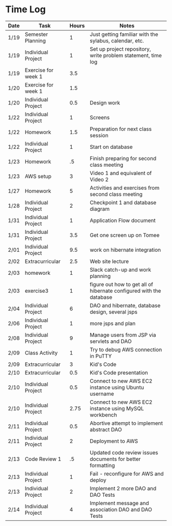 # Time Log

| Date | Task | Hours | Notes|
|------|------|-------|------|
| 1/19| Semester Planning| 1 | Just getting familiar with the sylabus, calendar, etc. |
| 1/19| Individual Project | 1 | Set up project repository, write problem statement, time log |
| 1/19 | Exercise for week 1 | 3.5  |   | 
| 1/20 | Exercise for week 1 | 1.5 | |
| 1/20 | Individual Project | 0.5 | Design work |
| 1/22 | Individual Project | 1 | Screens |
| 1/22 | Homework | 1.5 | Preparation for next class session |
| 1/22 | Individual Project | 1 | Start on database |
| 1/23 | Homework | .5 | Finish preparing for second class meeting |
| 1/23 | AWS setup | 3 | Video 1 and equivalent of Video 2 |
| 1/27 | Homework | 5 | Activities and exercises from second class meeting |
| 1/28 | Individual Project | 2 | Checkpoint 1 and database diagram |
| 1/31 | Individual Project | 1 | Application Flow document |
| 1/31 | Individual Project | 3.5 | Get one screen up on Tomee |
| 2/01 | Individual Project | 9.5 | work on hibernate integration |
| 2/02 | Extracurricular | 2.5 | Web site lecture |
| 2/03 | homework | 1| Slack catch-up and work planning |
| 2/03 | exercise3 | 1 | figure out how to get all of hibernate configured with the database |
| 2/04 | Individual Project | 6 | DAO and hibernate, database design, several jsps |
| 2/06 | Individual Project | 1 | more jsps and plan |
| 2/08 | Individual Project | 9 | Manage users from JSP via servlets and DAO |
| 2/09 | Class Activity | 1 | Try to debug AWS connection in PuTTY |
| 2/09 | Extracurricular | 3 | Kid's Code |
| 2/10 | Extracurricular | 0.5 | Kid's Code presentation |
| 2/10 | Individual Project | 0.5 | Connect to new AWS EC2 instance using Ubuntu username |
| 2/10 | Individual Project | 2.75 | Connect to new AWS EC2 instance using MySQL workbench |
| 2/11 | Individual Project | 0.5 | Abortive attempt to implement abstract DAO |
| 2/11 | Individual Project | 2 | Deployment to AWS |
| 2/13 | Code Review 1 | .5 | Updated code review issues documents for better formatting |
| 2/13 | Individual Project | 1 |  Fail - reconfigure for AWS and deploy |
| 2/13 | Individual Project | 2 | Implement 2 more DAO and DAO Tests |
| 2/14 | Individual Project | 4 | Implement message and association DAO and DAO Tests |